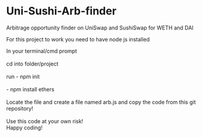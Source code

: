 # Uni-Sushi-Arb-finder
Arbitrage opportunity finder on UniSwap and SushiSwap for WETH and DAI

For this project to work you need to have node js installed

In your terminal/cmd prompt <br>
<br>
cd into folder/project <br>
<br>
run - npm init<br>
<br>
    - npm install ethers<br>
    <br>
Locate the file and create a file named arb.js and copy the code from this git repository!<br>
<br>
Use this code at your own risk!<br>
Happy coding!
